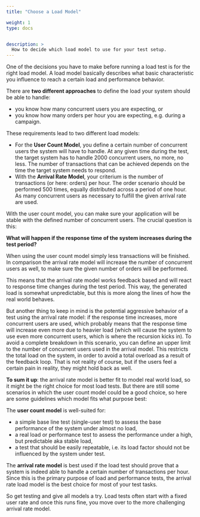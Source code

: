 ```yaml
---
title: "Choose a Load Model"

weight: 1
type: docs


description: >
  How to decide which load model to use for your test setup.
---
```


One of the decisions you have to make before running a load test is for the right load model. A load model basically describes what basic characteristic you influence to reach a certain load and performance behavior.

There are **two different approaches** to define the load your system should be able to handle: 

* you know how many concurrent users you are expecting, or
* you know how many orders per hour you are expecting, e.g. during a campaign. 

These requirements lead to two different load models:

* For the **User Count Model**, you define a certain number of concurrent users the system will have to handle. At any given time during the test, the target system has to handle 2000 concurrent users, no more, no less. The number of transactions that can be achieved depends on the time the target system needs to respond.
* With the **Arrival Rate Model**, your criterium is the number of transactions (or here: orders) per hour. The order scenario should be performed 500 times, equally distributed across a period of one hour. As many concurrent users as necessary to fulfill the given arrival rate are used.

With the user count model, you can make sure your application will be stable with the defined number of concurrent users. The crucial question is this: 

**What will happen if the response time of the system increases during the test period?**

When using the user count model simply less transactions will be finished. In comparison the arrival rate model will increase the number of concurrent users as well, to make sure the given number of orders will be performed.

This means that the arrival rate model works feedback based and will react to response time changes during the test period. This way, the generated load is somewhat unpredictable, but this is more along the lines of how the real world behaves. 

But another thing to keep in mind is the potential aggressive behavior of a test using the arrival rate model: if the response time increases, more concurrent users are used, which probably means that the response time will increase even more due to heavier load (which will cause the system to use even more concurrent users, which is where the recursion kicks in). To avoid a complete breakdown in this scenario, you can define an upper limit to the number of concurrent users used in the arrival model. This restricts the total load on the system, in order to avoid a total overload as a result of the feedback loop. That is not reality of course, but if the users feel a certain pain in reality, they might hold back as well.

**To sum it up**: the arrival rate model is better fit to model real world load, so it might be the right choice for most load tests. But there are still some scenarios in which the user count model could be a good choice, so here are some guidelines which model fits what purpose best:

The **user count model** is well-suited for:

+ a simple base line test (single-user test) to assess the base performance of the system under almost no load,
+ a real load or performance test to assess the performance under a high, but predictable aka stable load,
+ a test that should be easily repeatable, i.e. its load factor should not be influenced by the system under test.

The **arrival rate model** is best used if the load test should prove that a system is indeed able to handle a certain number of transactions per hour. Since this is the primary purpose of load and performance tests, the arrival rate load model is the best choice for most of your test tasks.

So get testing and give all models a try. Load tests often start with a fixed user rate and once this runs fine, you move over to the more challenging arrival rate model.

